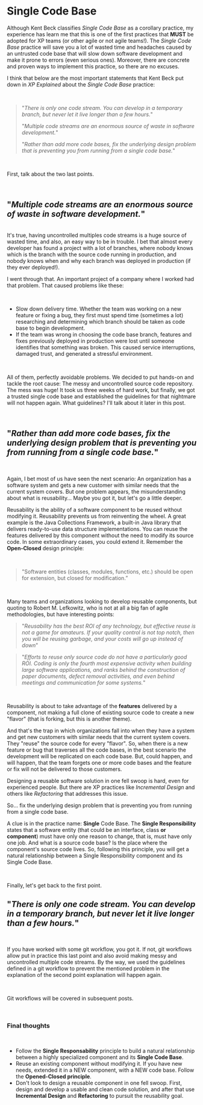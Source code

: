 # Single Code Base

Although Kent Beck classifies _Single Code Base_ as a corollary practice, my experience has learn me that this is one of the first practices that **MUST** be adopted for XP teams (or other agile or not agile teams!). The _Single Code Base_ practice will save you a lot of wasted time and headaches caused by an untrusted code base that will slow down software development and make it prone to errors (even serious ones). Moreover, there are concrete and proven ways to implement this practice, so there are no excuses.  

I think that below are the most important statements that Kent Beck put down in _XP Explained_ about the _Single Code Base_ practice:

<br>

> "_There is only one code stream. You can develop in a temporary branch, but never let it live longer than a few hours._"  
>
> "_Multiple code streams are an enormous source of waste in software development._"  
>
> "_Rather than add more code bases, fix the underlying design problem that is preventing you from running from a single code base._"

<br>

First, talk about the two last points.  

<br>

## "_Multiple code streams are an enormous source of waste in software development._"  

<br>
It's true, having uncontrolled multiples code streams is a huge source of wasted time, and also, an easy way to be in trouble. I bet that almost every developer has found a project with a lot of branches, where nobody knows which is the branch with the source code running in production, and nobody knows when and why each branch was deployed in production (if they ever deployed!).

I went through that. An important project of a company where I worked had that problem. That caused problems like these:

<br>

- Slow down delivery time. Whether the team was working on a new feature or fixing a bug, they first must spend time (sometimes a lot) researching and determining which branch should be taken as code base to begin development.
- If the team was wrong in choosing the code base branch, features and fixes previously deployed in production were lost until someone identifies that something was broken. This caused service interruptions, damaged trust, and generated a stressful environment.

<br>

All of them, perfectly avoidable problems. We decided to put hands-on and tackle the root cause: The messy and uncontrolled source code repository. The mess was huge! It took us three weeks of hard work, but finally, we got a trusted single code base and established the guidelines for that nightmare will not happen again. What guidelines? I'll talk about it later in this post.  

<br>

## "_Rather than add more code bases, fix the underlying design problem that is preventing you from running from a single code base._"

<br>

Again, I bet most of us have seen the next scenario: An organization has a software system and gets a new customer with similar needs that the current system covers. But one problem appears, the misunderstanding about what is reusability... Maybe you got it, but let's go a little deeper.

Reusability is the ability of a software component to be reused without modifying it. Reusability prevents us from reinventing the wheel. A great example is the Java Collections Framework, a built-in Java library that delivers ready-to-use data structure implementations. You can reuse the features delivered by this component without the need to modify its source code. In some extraordinary cases, you could extend it. Remember the **Open-Closed** design principle:

<br>

> "Software entities (classes, modules, functions, etc.) should be open for extension, but closed for modification.”

<br>

Many teams and organizations looking to develop reusable components, but quoting to Robert M. Lefkowitz, who is not at all a big fan of agile methodologies, but have interesting points: 

> "_Reusability has the best ROI of any technology, but effective reuse is not a game for amateurs. If your quality control is not top notch, then you will be reusing
garbage, and your costs will go up instead of down_"

> "_Efforts to reuse only source code do not have a particularly good ROI. Coding is
only the fourth most expensive activity when building large software applications,
and ranks behind the construction of paper documents, defect removal
activities, and even behind meetings and communication for some systems._"

<br>

Reusability is about to take advantage of the **features** delivered by a component, not making a full clone of existing source code to create a new "flavor" (that is forking, but this is another theme).

And that's the trap in which organizations fall into when they have a system and get new customers with similar needs that the current system covers. They "reuse" the source code for every "flavor". So, when there is a new feature or bug that traverses all the code bases, in the best scenario the development will be replicated on each code base. But, could happen, and will happen, that the team forgets one or more code bases and the feature or fix will not be delivered to those customers.

Designing a reusable software solution in one fell swoop is hard, even for experienced people. But there are XP practices like _Incremental Design_ and others like _Refactoring_ that addresses this issue.

So... fix the underlying design problem that is preventing you from running from a single code base.

A clue is in the practice name: **Single** Code Base. The **Single Responsibility** states that a software entity (that could be an interface, class **or component**) must have only one reason to change, that is, must have only one job. And what is a source code base? Is the place where the component's source code lives. So, following this principle, you will get a natural relationship between a Single Responsibility component and its Single Code Base.

<br>

Finally, let's get back to the first point.

## "_There is only one code stream. You can develop in a temporary branch, but never let it live longer than a few hours._"

<br>

If you have worked with some git workflow, you got it. If not, git workflows allow put in practice this last point and also avoid making messy and uncontrolled multiple code streams. By the way, we used the guidelines defined in a git workflow to prevent the mentioned problem in the explanation of the second point explanation will happen again.

<br>

Git workflows will be covered in subsequent posts.

<br>

### **Final thoughts**

<br>

- Follow the **Single Responsability** principle to build a natural relationship between a highly specialized component and its **Single Code Base**.
- Reuse an existing component without modifying it. If you have new needs, extended it in a NEW component, with a NEW code base. Follow the **Opened-Closed principle**.
- Don't look to design a reusable component in one fell swoop. First, design and develop a usable and clean code solution, and after that use **Incremental Design** and **Refactoring** to pursuit the reusability goal.   